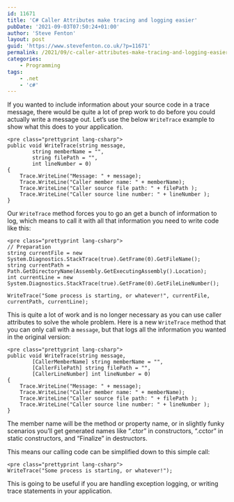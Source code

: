 ```yaml
---
id: 11671
title: 'C# Caller Attributes make tracing and logging easier'
pubDate: '2021-09-03T07:50:24+01:00'
author: 'Steve Fenton'
layout: post
guid: 'https://www.stevefenton.co.uk/?p=11671'
permalink: /2021/09/c-caller-attributes-make-tracing-and-logging-easier/
categories:
    - Programming
tags:
    - .net
    - 'c#'
---
```


If you wanted to include information about your source code in a trace message, there would be quite a lot of prep work to do before you could actually write a message out. Let’s use the below `WriteTrace` example to show what this does to your application.

```
<pre class="prettyprint lang-csharp">
public void WriteTrace(string message,
        string memberName = "",
        string filePath = "",
        int lineNumber = 0)
{
    Trace.WriteLine("Message: " + message);
    Trace.WriteLine("Caller member name: " + memberName);
    Trace.WriteLine("Caller source file path: " + filePath );
    Trace.WriteLine("Caller source line number: " + lineNumber );
}
```

Our `WriteTrace` method forces you to go an get a bunch of information to log, which means to call it with all that information you need to write code like this:

```
<pre class="prettyprint lang-csharp">
// Preparation
string currentFile = new System.Diagnostics.StackTrace(true).GetFrame(0).GetFileName();
string currentPath = Path.GetDirectoryName(Assembly.GetExecutingAssembly().Location);
int currentLine = new System.Diagnostics.StackTrace(true).GetFrame(0).GetFileLineNumber(); 

WriteTrace("Some process is starting, or whatever!", currentFile, currentPath, currentLine);
```

This is quite a lot of work and is no longer necessary as you can use caller attributes to solve the whole problem. Here is a new `WriteTrace` method that you can only call with a `message`, but that logs all the information you wanted in the original version:

```
<pre class="prettyprint lang-csharp">
public void WriteTrace(string message,
        [CallerMemberName] string memberName = "",
        [CallerFilePath] string filePath = "",
        [CallerLineNumber] int lineNumber = 0)
{
    Trace.WriteLine("Message: " + message);
    Trace.WriteLine("Caller member name: " + memberName);
    Trace.WriteLine("Caller source file path: " + filePath );
    Trace.WriteLine("Caller source line number: " + lineNumber );
}
```

The member name will be the method or property name, or in slightly funky scenarios you’ll get generated names like “.ctor” in constructors, “.cctor” in static constructors, and “Finalize” in destructors.

This means our calling code can be simplified down to this simple call:

```
<pre class="prettyprint lang-csharp">
WriteTrace("Some process is starting, or whatever!");
```

This is going to be useful if you are handling exception logging, or writing trace statements in your application.